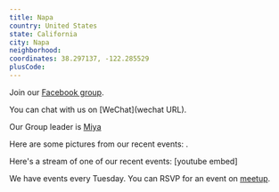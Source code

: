 ```yaml
---
title: Napa
country: United States
state: California
city: Napa
neighborhood: 
coordinates: 38.297137, -122.285529
plusCode:
---
```

Join our [Facebook group](https://www.facebook.com/groups/free.code.camp.napa).

You can chat with us on [WeChat](wechat URL).

Our Group leader is [Miya](freecodecamp.org/miya)

Here are some pictures from our recent events:
![]().

Here's a stream of one of our recent events:
[youtube embed]

We have events every Tuesday. You can RSVP for an event on [meetup](meetupurl).
